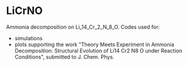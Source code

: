 # LiCrNO
Ammonia decomposition on Li_14_Cr_2_N_8_O. 
Codes used for:
- simulations
- plots
supporting the work "Theory Meets Experiment in Ammonia Decomposition: Structural
Evolution of Li14 Cr2 N8 O under Reaction Conditions", submitted to J. Chem. Phys.
